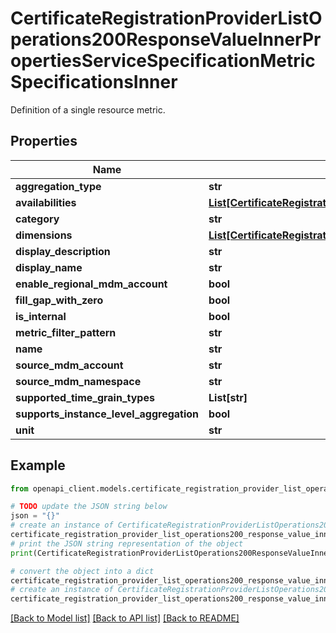 # CertificateRegistrationProviderListOperations200ResponseValueInnerPropertiesServiceSpecificationMetricSpecificationsInner

Definition of a single resource metric.

## Properties

Name | Type | Description | Notes
------------ | ------------- | ------------- | -------------
**aggregation_type** | **str** |  | [optional] 
**availabilities** | [**List[CertificateRegistrationProviderListOperations200ResponseValueInnerPropertiesServiceSpecificationMetricSpecificationsInnerAvailabilitiesInner]**](CertificateRegistrationProviderListOperations200ResponseValueInnerPropertiesServiceSpecificationMetricSpecificationsInnerAvailabilitiesInner.md) |  | [optional] 
**category** | **str** |  | [optional] 
**dimensions** | [**List[CertificateRegistrationProviderListOperations200ResponseValueInnerPropertiesServiceSpecificationMetricSpecificationsInnerDimensionsInner]**](CertificateRegistrationProviderListOperations200ResponseValueInnerPropertiesServiceSpecificationMetricSpecificationsInnerDimensionsInner.md) |  | [optional] 
**display_description** | **str** |  | [optional] 
**display_name** | **str** |  | [optional] 
**enable_regional_mdm_account** | **bool** |  | [optional] 
**fill_gap_with_zero** | **bool** |  | [optional] 
**is_internal** | **bool** |  | [optional] 
**metric_filter_pattern** | **str** |  | [optional] 
**name** | **str** |  | [optional] 
**source_mdm_account** | **str** |  | [optional] 
**source_mdm_namespace** | **str** |  | [optional] 
**supported_time_grain_types** | **List[str]** |  | [optional] 
**supports_instance_level_aggregation** | **bool** |  | [optional] 
**unit** | **str** |  | [optional] 

## Example

```python
from openapi_client.models.certificate_registration_provider_list_operations200_response_value_inner_properties_service_specification_metric_specifications_inner import CertificateRegistrationProviderListOperations200ResponseValueInnerPropertiesServiceSpecificationMetricSpecificationsInner

# TODO update the JSON string below
json = "{}"
# create an instance of CertificateRegistrationProviderListOperations200ResponseValueInnerPropertiesServiceSpecificationMetricSpecificationsInner from a JSON string
certificate_registration_provider_list_operations200_response_value_inner_properties_service_specification_metric_specifications_inner_instance = CertificateRegistrationProviderListOperations200ResponseValueInnerPropertiesServiceSpecificationMetricSpecificationsInner.from_json(json)
# print the JSON string representation of the object
print(CertificateRegistrationProviderListOperations200ResponseValueInnerPropertiesServiceSpecificationMetricSpecificationsInner.to_json())

# convert the object into a dict
certificate_registration_provider_list_operations200_response_value_inner_properties_service_specification_metric_specifications_inner_dict = certificate_registration_provider_list_operations200_response_value_inner_properties_service_specification_metric_specifications_inner_instance.to_dict()
# create an instance of CertificateRegistrationProviderListOperations200ResponseValueInnerPropertiesServiceSpecificationMetricSpecificationsInner from a dict
certificate_registration_provider_list_operations200_response_value_inner_properties_service_specification_metric_specifications_inner_from_dict = CertificateRegistrationProviderListOperations200ResponseValueInnerPropertiesServiceSpecificationMetricSpecificationsInner.from_dict(certificate_registration_provider_list_operations200_response_value_inner_properties_service_specification_metric_specifications_inner_dict)
```
[[Back to Model list]](../README.md#documentation-for-models) [[Back to API list]](../README.md#documentation-for-api-endpoints) [[Back to README]](../README.md)


